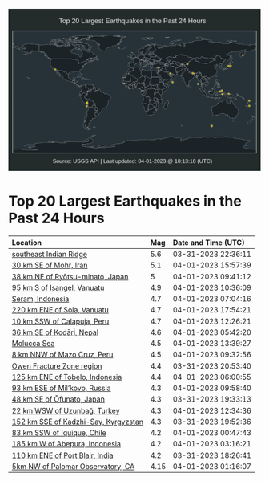 ![Map](./map.png)

# Top 20 Largest Earthquakes in the Past 24 Hours

| Location | Mag | Date and Time (UTC) |
|:---|:---|:---|
| [southeast Indian Ridge](https://earthquake.usgs.gov/earthquakes/eventpage/us6000k18y) | 5.6 | 03-31-2023 22:36:11 |
| [30 km SE of Mohr, Iran](https://earthquake.usgs.gov/earthquakes/eventpage/us6000k1d6) | 5.1 | 04-01-2023 15:57:39 |
| [38 km NE of Ryōtsu-minato, Japan](https://earthquake.usgs.gov/earthquakes/eventpage/us6000k1bu) | 5 | 04-01-2023 09:41:12 |
| [95 km S of Isangel, Vanuatu](https://earthquake.usgs.gov/earthquakes/eventpage/us6000k1c0) | 4.9 | 04-01-2023 10:36:09 |
| [Seram, Indonesia](https://earthquake.usgs.gov/earthquakes/eventpage/us6000k1be) | 4.7 | 04-01-2023 07:04:16 |
| [220 km ENE of Sola, Vanuatu](https://earthquake.usgs.gov/earthquakes/eventpage/us6000k1dp) | 4.7 | 04-01-2023 17:54:21 |
| [10 km SSW of Calapuja, Peru](https://earthquake.usgs.gov/earthquakes/eventpage/us6000k1cb) | 4.7 | 04-01-2023 12:26:21 |
| [36 km SE of Kodāri̇̄, Nepal](https://earthquake.usgs.gov/earthquakes/eventpage/us6000k1b0) | 4.6 | 04-01-2023 05:42:20 |
| [Molucca Sea](https://earthquake.usgs.gov/earthquakes/eventpage/us6000k1cv) | 4.5 | 04-01-2023 13:39:27 |
| [8 km NNW of Mazo Cruz, Peru](https://earthquake.usgs.gov/earthquakes/eventpage/us6000k1bt) | 4.5 | 04-01-2023 09:32:56 |
| [Owen Fracture Zone region](https://earthquake.usgs.gov/earthquakes/eventpage/us6000k187) | 4.4 | 03-31-2023 20:53:40 |
| [125 km ENE of Tobelo, Indonesia](https://earthquake.usgs.gov/earthquakes/eventpage/us6000k1b5) | 4.4 | 04-01-2023 06:00:55 |
| [93 km ESE of Mil’kovo, Russia](https://earthquake.usgs.gov/earthquakes/eventpage/us6000k1bw) | 4.3 | 04-01-2023 09:58:40 |
| [48 km SE of Ōfunato, Japan](https://earthquake.usgs.gov/earthquakes/eventpage/us6000k17g) | 4.3 | 03-31-2023 19:33:13 |
| [22 km WSW of Uzunbağ, Turkey](https://earthquake.usgs.gov/earthquakes/eventpage/us6000k1cg) | 4.3 | 04-01-2023 12:34:36 |
| [152 km SSE of Kadzhi-Say, Kyrgyzstan](https://earthquake.usgs.gov/earthquakes/eventpage/us6000k17l) | 4.3 | 03-31-2023 19:52:36 |
| [83 km SSW of Iquique, Chile](https://earthquake.usgs.gov/earthquakes/eventpage/us6000k19h) | 4.2 | 04-01-2023 00:47:43 |
| [185 km W of Abepura, Indonesia](https://earthquake.usgs.gov/earthquakes/eventpage/us6000k1ac) | 4.2 | 04-01-2023 03:16:21 |
| [110 km ENE of Port Blair, India](https://earthquake.usgs.gov/earthquakes/eventpage/us6000k16v) | 4.2 | 03-31-2023 18:26:41 |
| [5km NW of Palomar Observatory, CA](https://earthquake.usgs.gov/earthquakes/eventpage/ci39508378) | 4.15 | 04-01-2023 01:16:07 |

